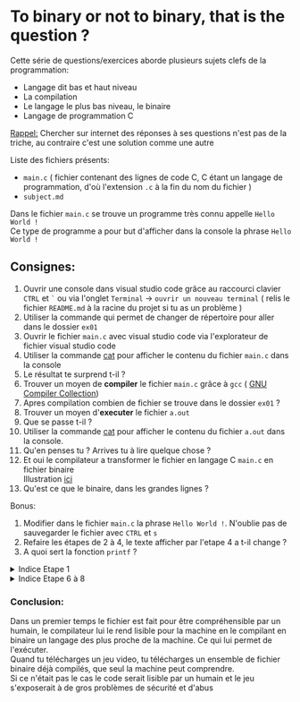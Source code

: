 # To binary or not to binary, that is the question ?

Cette série de questions/exercices aborde plusieurs sujets clefs de la programmation:

- Langage dit bas et haut niveau
- La compilation
- Le langage le plus bas niveau, le binaire
- Langage de programmation C

<ins>Rappel:</ins> Chercher sur internet des réponses à ses questions n'est pas de la triche, au contraire c'est une solution comme une autre

Liste des fichiers présents:

- `main.c` ( fichier contenant des lignes de code C, C étant un langage de programmation, d'où l'extension `.c` à la fin du nom du fichier )
- `subject.md`

Dans le fichier `main.c` se trouve un programme très connu appelle `Hello World !`</br>
Ce type de programme a pour but d'afficher dans la console la phrase `Hello World !`

## Consignes:

1. Ouvrir une console dans visual studio code grâce au raccourci clavier `CTRL` et <code>\`</code> ou via l'onglet `Terminal` -> `ouvrir un nouveau terminal` ( relis le fichier `README.md` à la racine du projet si tu as un problème )
2. Utiliser la commande qui permet de changer de répertoire pour aller dans le dossier `ex01`
3. Ouvrir le fichier `main.c` avec visual studio code via l'explorateur de fichier visual studio code
4. Utiliser la commande <a target="_blank" href="http://manpagesfr.free.fr/man/man1/cat.1.html">cat</a> pour afficher le contenu du fichier `main.c` dans la console
5. Le résultat te surprend t-il ?
6. Trouver un moyen de **compiler** le fichier `main.c` grâce à `gcc` ( <a target="_blank" href="https://gcc.gnu.org/">GNU Compiler Collection</a>)
7. Apres compilation combien de fichier se trouve dans le dossier `ex01` ?
8. Trouver un moyen d'**executer** le fichier `a.out`
9. Que se passe t-il ?
10. Utiliser la commande <a target="_blank" href="http://manpagesfr.free.fr/man/man1/cat.1.html">cat</a> pour afficher le contenu du fichier `a.out` dans la console.
11. Qu'en penses tu ? Arrives tu à lire quelque chose ?
12. Et oui le compilateur a transformer le fichier en langage C `main.c` en fichier binaire<br/> Illustration <a target="_blank" href="https://yard.onl/sitelycee/cours/c/lib/NouvelElement105.jpg">ici</a><br/>
13. Qu'est ce que le binaire, dans les grandes lignes ?

Bonus:

1. Modifier dans le fichier `main.c` la phrase `Hello World !`. N'oublie pas de sauvegarder le fichier avec `CTRL` et `s`
2. Refaire les étapes de 2 à 4, le texte afficher par l'etape 4 a t-il change ?
3. A quoi sert la fonction `printf` ?

<details> 
  <summary>Indice Etape 1 </summary>
   Pour afficher le contenu du fichier sujet.md dans la sortie standard, il faudra rentrer dans la console à la racine du dossier ex00/ la commande suivante : <code> cat sujet.md </code>
</details>

<details> 
  <summary>Indice Etape 6 à 8 </summary>
    <a href="https://www.youtube.com/watch?v=M04I-RPhYwQ" target="_blank">Video tutoriel</a>
</details>

### Conclusion:

Dans un premier temps le fichier est fait pour être compréhensible par un humain, le compilateur lui le rend lisible pour la machine en le compilant en binaire un langage des plus proche de la machine. Ce qui lui permet de l'exécuter.<br/>
Quand tu télécharges un jeu video, tu télécharges un ensemble de fichier binaire déjà compilés, que seul la machine peut comprendre.<br/>
Si ce n'était pas le cas le code serait lisible par un humain et le jeu s'exposerait à de gros problèmes de sécurité et d'abus <br/>
